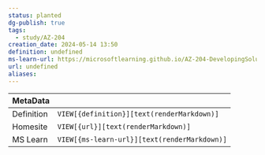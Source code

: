 ```yaml
---
status: planted
dg-publish: true
tags:
  - study/AZ-204
creation_date: 2024-05-14 13:50
definition: undefined
ms-learn-url: https://microsoftlearning.github.io/AZ-204-DevelopingSolutionsforMicrosoftAzure/Instructions/Labs/AZ-204_lab_03.html
url: undefined
aliases:
---
```


| MetaData   |                                              |
| ---------- | -------------------------------------------- |
| Definition | `VIEW[{definition}][text(renderMarkdown)]`   |
| Homesite   | `VIEW[{url}][text(renderMarkdown)]`          |
| MS Learn   | `VIEW[{ms-learn-url}][text(renderMarkdown)]` |
